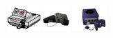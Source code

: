 
<p align="center">
      <img src="/nes.gif" height="60" />
      <img src="/n64.gif" height="60" />
      <img src="/gc.gif" height="60" />
</p>

